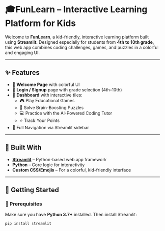 # 🎓FunLearn – Interactive Learning Platform for Kids

Welcome to **FunLearn**, a kid-friendly, interactive learning platform built using **Streamlit**. Designed especially for students from **4th to 10th grade**, this web app combines coding challenges, games, and puzzles in a colorful and engaging UI.

---

## ✨ Features

- 👋 **Welcome Page** with colorful UI
- 🔐 **Login / Signup** page with grade selection (4th–10th)
- 🏡 **Dashboard** with interactive tiles:
  - 🎮 Play Educational Games
  - 🧩 Solve Brain-Boosting Puzzles
  - 💻 Practice with the AI-Powered Coding Tutor
  - ⭐ Track Your Points
- 🔁 Full Navigation via Streamlit sidebar

---

## 🧱 Built With

- **[Streamlit](https://streamlit.io/)** – Python-based web app framework
- **Python** – Core logic for interactivity
- **Custom CSS/Emojis** – For a colorful, kid-friendly interface

---

## 🚀 Getting Started

### 🔧 Prerequisites

Make sure you have **Python 3.7+** installed. Then install Streamlit:

```bash
pip install streamlit
